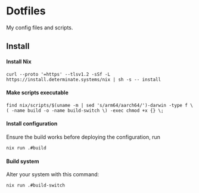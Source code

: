# Dotfiles #
My config files and scripts.

## Install ##

#### Install Nix
```
curl --proto '=https' --tlsv1.2 -sSf -L https://install.determinate.systems/nix | sh -s -- install
```

#### Make scripts executable
```
find nix/scripts/$(uname -m | sed 's/arm64/aarch64/')-darwin -type f \( -name build -o -name build-switch \) -exec chmod +x {} \;
```

#### Install configuration
Ensure the build works before deploying the configuration, run
```
nix run .#build
```

#### Build system
Alter your system with this command:
```
nix run .#build-switch
```
